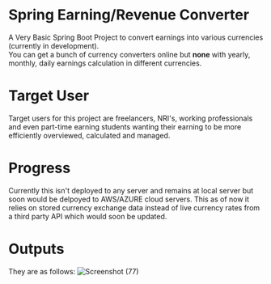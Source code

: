 # Spring Earning/Revenue Converter
A Very Basic Spring Boot Project to convert earnings into various currencies (currently in development).  
You can get a bunch of currency converters online but **none** with yearly, monthly, daily earnings calculation in different currencies.
# Target User
Target users for this project are freelancers, NRI's, working professionals and even part-time earning students wanting their earning to be more efficiently overviewed, calculated and managed. 
# Progress
Currently this isn't deployed to any server and remains at local server but soon would be delpoyed to AWS/AZURE cloud servers.
This as of now it relies on stored currency exchange data instead of live currency rates from a third party API which would soon be updated.
#  Outputs 
They are as follows:
![Screenshot (77)](https://github.com/PrathameshBhagat/Spring-Earning-Revenue-Converter/assets/90595097/80a0bead-7391-4ca7-902c-19a8c386c247)

